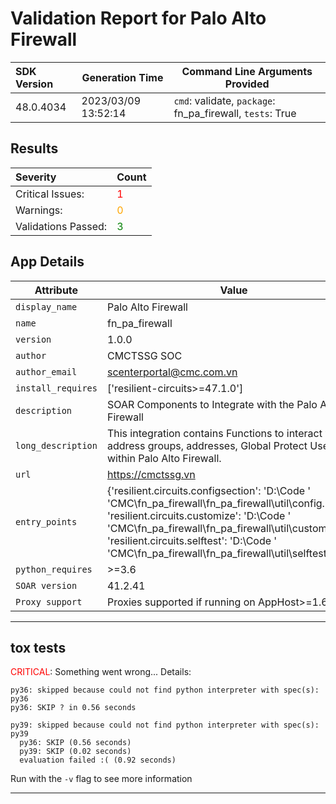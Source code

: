 

# Validation Report for Palo Alto Firewall

| SDK Version       | Generation Time          | Command Line Arguments Provided |
| :---------------- | ------------------------ | ------------------------------- |
| 48.0.4034 | 2023/03/09 13:52:14 | `cmd`: validate, `package`: fn_pa_firewall, `tests`: True |

## Results
| **Severity** | **Count** |
| :----------- | --------- |
| Critical Issues:    | <span style="color:red"> 1 </span> |
| Warnings:           | <span style="color:orange"> 0 </span>  |
| Validations Passed: | <span style="color:green"> 3  </span>   |


## App Details
| Attribute | Value |
| --------- | ----- |
| `display_name` | Palo Alto Firewall |
| `name` | fn_pa_firewall |
| `version` | 1.0.0 |
| `author` | CMCTSSG SOC |
| `author_email` | scenterportal@cmc.com.vn |
| `install_requires` | ['resilient-circuits>=47.1.0'] |
| `description` | SOAR Components to Integrate with the Palo Alto Firewall |
| `long_description` | This integration contains Functions to interact with address groups, addresses, Global Protect User within Palo Alto Firewall. |
| `url` | https://cmctssg.vn |
| `entry_points` | {'resilient.circuits.configsection': 'D:\\Code '<br>                                     'CMC\\fn_pa_firewall\\fn_pa_firewall\\util\\config.py',<br> 'resilient.circuits.customize': 'D:\\Code '<br>                                 'CMC\\fn_pa_firewall\\fn_pa_firewall\\util\\customize.py',<br> 'resilient.circuits.selftest': 'D:\\Code '<br>                                'CMC\\fn_pa_firewall\\fn_pa_firewall\\util\\selftest.py'} |
| `python_requires` | >=3.6 |
| `SOAR version` | 41.2.41 |
| `Proxy support` | Proxies supported if running on AppHost>=1.6 |

---




 

 

 

## tox tests
<span style="color:red">CRITICAL</span>: Something went wrong... Details:

	py36: skipped because could not find python interpreter with spec(s): py36
	py36: SKIP ? in 0.56 seconds
	py39: skipped because could not find python interpreter with spec(s): py39
	  py36: SKIP (0.56 seconds)
	  py39: SKIP (0.02 seconds)
	  evaluation failed :( (0.92 seconds)
	


Run with the `-v` flag to see more information



---
 

 

 